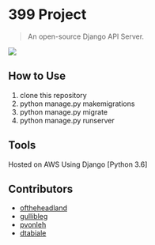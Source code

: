 # 399 Project

> An open-source Django API Server. 

![](https://www.djangoproject.com/s/img/logos/django-logo-negative.png)

## How to Use 

1. clone this repository
2. python manage.py makemigrations
3. python manage.py migrate
4. python manage.py runserver

## Tools

Hosted on AWS
Using Django [Python 3.6]

## Contributors

- [oftheheadland](https://github.com/oftheheadland)
- [gullibleg](https://github.com/gullibleg)
- [pvonleh](https://github.com/pvonleh)
- [dtabiale](https://github.com/dtabiale)
